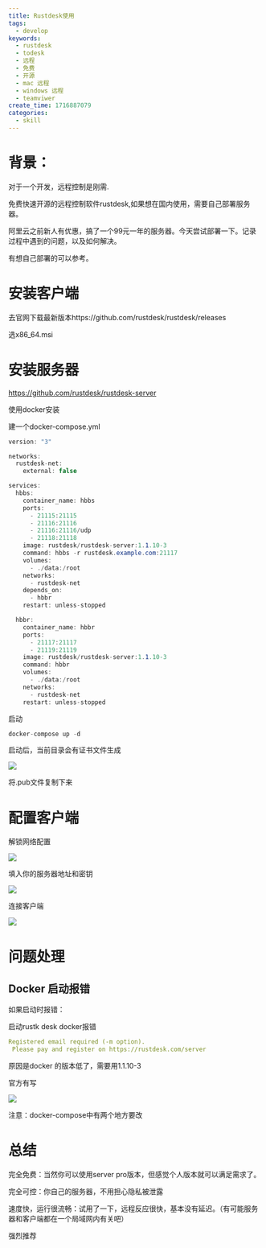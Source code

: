 ```yaml
---
title: Rustdesk使用
tags:
  - develop
keywords:
  - rustdesk
  - todesk
  - 远程
  - 免费
  - 开源
  - mac 远程
  - windows 远程
  - teamviwer
create_time: 1716887079
categories:
  - skill
---
```



# 背景：

对于一个开发，远程控制是刚需.

免费快速开源的远程控制软件rustdesk,如果想在国内使用，需要自己部署服务器。

阿里云之前新人有优惠，搞了一个99元一年的服务器。今天尝试部署一下。记录过程中遇到的问题，以及如何解决。

有想自己部署的可以参考。

# 安装客户端

去官网下载最新版本https://github.com/rustdesk/rustdesk/releases

选x86_64.msi

# 安装服务器

https://github.com/rustdesk/rustdesk-server

使用docker安装

建一个docker-compose.yml

```csharp
version: "3"

networks:
  rustdesk-net:
    external: false

services:
  hbbs:
    container_name: hbbs
    ports:
      - 21115:21115
      - 21116:21116
      - 21116:21116/udp
      - 21118:21118
    image: rustdesk/rustdesk-server:1.1.10-3
    command: hbbs -r rustdesk.example.com:21117
    volumes:
      - ./data:/root
    networks:
      - rustdesk-net
    depends_on:
      - hbbr
    restart: unless-stopped

  hbbr:
    container_name: hbbr
    ports:
      - 21117:21117
      - 21119:21119
    image: rustdesk/rustdesk-server:1.1.10-3
    command: hbbr
    volumes:
      - ./data:/root
    networks:
      - rustdesk-net
    restart: unless-stopped
```

启动

```csharp
docker-compose up -d
```

启动后，当前目录会有证书文件生成

<img src="/assets/H0Qvb3YFBo6inwxg56fcMBcyn1f.png" src-width="653" class="markdown-img m-auto" src-height="175" align="center"/>

将.pub文件复制下来

# 配置客户端

解锁网络配置

<img src="/assets/TEehbX77so38uaxDOP2cUrFknag.png" src-width="822" class="markdown-img m-auto" src-height="322" align="center"/>

填入你的服务器地址和密钥

<img src="/assets/Z1CsbATDsoX43qxyGQFcw4D0nBd.png" src-width="561" class="markdown-img m-auto" src-height="318" align="center"/>

连接客户端

<img src="/assets/A60VbgI33oPabdxWHTRczBXtn0d.png" src-width="793" class="markdown-img m-auto" src-height="350" align="center"/>

# 问题处理

## Docker 启动报错

如果启动时报错：

启动rustk desk docker报错

```yaml
Registered email required (-m option). 
 Please pay and register on https://rustdesk.com/server
```

原因是docker 的版本低了，需要用1.1.10-3

官方有写

<img src="/assets/RvBFblFZxoI83exxSvZcXGWknLf.png" src-width="922" class="markdown-img m-auto" src-height="138" align="center"/>

注意：docker-compose中有两个地方要改

# 总结

完全免费：当然你可以使用server pro版本，但感觉个人版本就可以满足需求了。

完全可控：你自己的服务器，不用担心隐私被泄露

速度快，运行很流畅：试用了一下，远程反应很快，基本没有延迟。（有可能服务器和客户端都在一个局域网内有关吧）

强烈推荐

